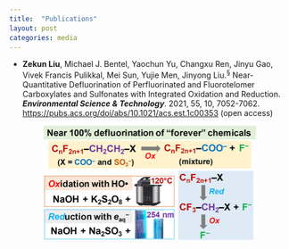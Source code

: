 ```yaml
---
title:  "Publications"
layout: post
categories: media
---
```


   - **Zekun Liu**, Michael J. Bentel, Yaochun Yu, Changxu Ren, Jinyu Gao, Vivek Francis Pulikkal, Mei Sun, Yujie Men, Jinyong Liu.<sup>&sect;</sup> Near-Quantitative Defluorination of Perfluorinated and Fluorotelomer Carboxylates and Sulfonates with Integrated Oxidation and Reduction. ***Environmental Science & Technology***. 2021, 55, 10, 7052-7062.  
   https://pubs.acs.org/doi/abs/10.1021/acs.est.1c00353 (open access)  
  <div  align="center">
  <img src="/Images/es1c00353_0010.jpeg" style="zoom:50%" />
  </div>
